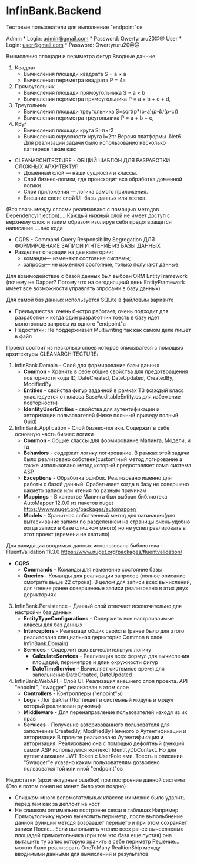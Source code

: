 # InfinBank.Backend
Тестовые пользователи для выполнение "endpoint"ов

Admin 
	* Login: admin@gmail.com
	* Password: Qwertyruru20@@
User 
	* Login: user@gmail.com
	* Password: Qwertyruru20@@

Вычисления площади и периметра фигур
Вводные данные
1. Квадрат
	* Вычисления площади квадрата S = a × a
	* Вычисления периметра квадрата P = 4a
2. Прямоугольник
	* Вычисления площади прямоугольника S = a × b
	* Вычисления периметра прямоугольника P = a + b + c + d,
3. Треугольник
	* Вычисления площади треугольника S=sqrt(p*(p-a)*(p-b)*(p-c))
	* Вычисления периметра треугольника P = a + b + c,
4. Круг
	* Вычисления площади круга S=π×r2
	* Вычисления окружности круга l=2πr
Версия платформы .Net6
Для реализации задачи было использованио несколько паттернов такие как:

- CLEANARCHITECTURE - ОБЩИЙ ШАБЛОН ДЛЯ РАЗРАБОТКИ СЛОЖНЫХ АРХИТЕКТУР 
	* Доменный слой — наши сущности и классы.
	* Слой бизнес-логики, где происходит вся обработка доменной логики.
	* Слой приложения — логика самого приложения.
	* Внешние слои: слой UI, базы данных или тестов.

(Вся связь между слоями реализовано с помощью методов DependencyInjection).... Каждый нижный слой не имеет доступ с верхнему слою и таким образом изолируя себя предотвращется написание ....вно кода 

- CQRS - Command Query Responsibility Segregation ДЛЯ ФОРМИРОВНАИЕ ЗАПИСИ И ЧТЕНИЕ ИЗ БАЗЫ ДАННЫХ
- Разделяет операции на две категории:
	* команды— изменяют состояние системы;
	* запросы— не изменяют состояние, только получают данные. 

Для взаимодействие с базой данных был выбран ORM EntityFramework (почему не Dapper? Потому что на сегоднящний день EntityFramework имеет все возможности управлять зпросами в базу данных)

Для самой баз данных используется SQLite в файловым варианте
- Преимушества: очень быстро работает, очень подходит для разработки и когда один разработчик тоесть в базу идет монотонные запросы из одного "endpoint"а
- Недостатки: Не поддерживает Multiwriting так как самом деле пишет в файл

Проект состоит из несколько слоев которое описыватеся с помощью архитектуры CLEANARCHITECTURE:
1. InfinBank.Domain - Слой для формирование базы данных
	* **Common** - Хранить в себе общие свойства для предотвращения повторности кода ID, DateCreated, DateUpdated, CreatedBy, ModifiedBy
	* **Entities** - свойства фигур заданной в рамках ТЗ (каждый класс унаследуется от класса BaseAuditableEntity.cs для избежание повторности)
	* **IdentityUserEntities** - свойства для аутентификации и авторизации пользователей (Ниже польный приведу полный Guid)
2. InfinBank.Application - Слой бизнес-логики. Содержит в себе основную часть бизнес логики 
	* **Common** - Общие классы для формирование Мапинга, Модели, и тд
	* **Behaviors** - содержит логику логирование. В рамках этой задачи было реализовано собствен(custom)ный метод логирование а также использовано метод который предостовляет сама система ASP
	* **Exceptions** - Обработка ошибок. Реализовано именно для работы с базой данный. Срабатывает когда в базу не совершено какието записи или чтения по разным причинам
	* **Mappings** - В качестве Мапинга был выбран библиотека AutoMapper 12.0.0 из пакетов nuget https://www.nuget.org/packages/automapper/ 
	* **Models** - Храниться собственный метод для пагинации(для вытаскивание записи по разделением на страницы очень удобно когда записи в базе слишком много) но не успел реализовать в этот проект (времени не хватило)
		
Для валидации вводимых данных использована библиотека - FluentValidation 11.3.0 https://www.nuget.org/packages/fluentvalidation/
- **CQRS**
	* **Commands** - Команды для изменение состояние базы
	* **Queries** - Команды для реализации запросов (полное описание смотрите выше 22 строка). В целом для записи всех вычислений, для чтение ранее совершенные записи реализовано в этих двух дерикториях

3. InfinBank.Persistence - Данный слой отвечает исключительно для настройки баз данных
	* **EntityTypeConfigurations** - Содержить все настраиваимые классы для баз данных 
	* **Interceptors** - Реализаци общих свойств (ранее было для этого реализовано специальная дериктория Common в слое InfinBank.Domain)
	* **Services** - Содержит всю вычеслительную логику
		* **CalculateServices** - Реализация всех формул для вычисления площадей, периметров и длин окружности фигур
		* **DateTimeService** - Вычисляет системное время для запольнение DateCreated, DateUpdated
4. InfinBank.WebAPI - Cлой UI. Реализация внешнего слоя проекта. API "enpoint", "swagger" реализован в этом слое
	* **Controllers** - Контроллеры ("enpoint"ы) 
	* **Logs** - Лог файлы (Лог пишет и системный модуль и модул который реализован ручками)
	* **Middleware** - Для перенаправление пользователей изходя из их прав
	* **Services** - Получение авторизованного пользователя для заполнение CreatedBy, ModifiedBy
Немного о Аутентификации и авторизации
	В проекте реализовано Аутентификация и авторизация. Реализовано она с помощью дефолтный функций самой ASP используется контекст IdentityDbContext. Но для аутентицикации JWT Token c UserRole ами.
	Тоесть в описании "Swagger"е указано каким пользователям дозволено пользоватся той или иной "endpoint"ов

Недостатки (архитектурные ошибки) при построение данной системы (Это я потом понял но менят было уже поздно)
 - Слишком много вспомогательных классов их можно было удалить перед тем как за деплоит на хост
 - Не слишком оптимально построене связи в таблицах
 	Например Прямоуголнику нужно вычеслить периметр, после выпольбнение данной функции методя возраашет периметр и при этом сохраняет записи
 	После... Если выпольнить чтение всех ранее вычеслненых площадей прямоугольника (при том что база еще пустая) она выташить ту запис которую хранить в себе периметр 
 		Решение... можно было реализовать OneToMany RealtionShip между вводимыми данными для вычислений и результатов


